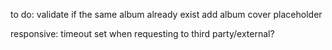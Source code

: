 to do:
validate if the same album already exist
add album cover placeholder

responsive:
timeout set when requesting to third party/external?

